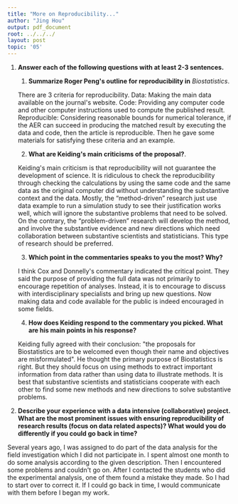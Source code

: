 ```yaml
---
title: "More on Reproducibility..."
author: "Jing Hou"
output: pdf_document
root: ../../../
layout: post
topic: '05'
---
```


1. **Answer each of the following questions with at least 2-3 sentences.**

    1. **Summarize Roger Peng's outline for reproducibility in** *Biostatistics*. 
    
    There are 3 criteria for reproducibility.
    Data: Making the main data available on the journal's website.
    Code: Providing any computer code and other computer instructions used to compute the published result.
    Reproducible: Considering reasonable bounds for numerical tolerance, if the AER can succeed in producing the matched result by executing the data and code, then the article is reproducible. 
    Then he gave some materials for satisfying these criteria and an example.
    
    2. **What are Keiding's main criticisms of the proposal?**. 
    
    Keiding's main criticism is that reproducibility will not guarantee the development of science. It is ridiculous to check the reproducibility through checking the calculations by using the same code and the same data as the original computer did without understanding the substantive context and the data.
    Mostly, the “method-driven” research just use data example to run a simulation study to see their justification works well, which will ignore the substantive problems that need to be solved. On the contrary, the “problem-driven” research will develop the method, and involve the substantive evidence and new directions which need collaboration between substantive scientists and statisticians. This type of research should be preferred.
    
    3. **Which point in the commentaries speaks to you the most? Why?**
    
    I think Cox and Donnelly's commentary indicated the critical point. They said the purpose of providing the full data was not primarily to encourage repetition of analyses. Instead, it is to encourage to discuss with interdisciplinary specialists and bring up new questions. Now making data and code available for the public is indeed encouraged in some fields. 
    
    4. **How does Keiding respond to the commentary you picked. What are his main points in his response?**
    
    Keiding fully agreed with their conclusion: "the proposals for Biostatistics are to be welcomed even though their name and objectives are misformulated". He thought the primary purpose of Biostatistics is right. But they should focus on using methods to extract important information from data rather than using data to illustrate methods. It is best that substantive scientists and statisticians cooperate with each other to find some new methods and new directions to solve substantive problems.
    
    
2. **Describe your experience with a data intensive (collaborative) project. What are the most prominent issues with ensuring reproducibility of research results (focus on data related aspects)? What would you do differently if you could go back in time?**

Several years ago, I was assigned to do part of the data analysis for the field investigation which I did not participate in. I spent almost one month to do some analysis according to the given description. Then I encountered some problems and couldn't go on. After I contacted the students who did the experimental analysis, one of them found a mistake they made. So I had to start over to correct it. If I could go back in time, I would communicate with them before I began my work.
